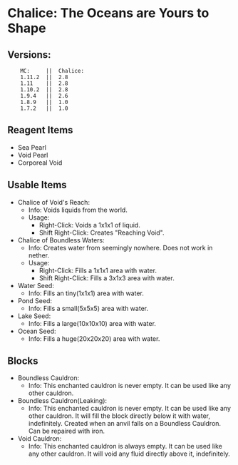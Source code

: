 # Chalice: The Oceans are Yours to Shape
## Versions:
        MC:     ||  Chalice:
        1.11.2  ||  2.8
        1.11    ||  2.8
        1.10.2  ||  2.8
        1.9.4   ||  2.6
        1.8.9   ||  1.0
        1.7.2   ||  1.0
## Reagent Items
* Sea Pearl
* Void Pearl
* Corporeal Void

## Usable Items
* Chalice of Void's Reach:
	* Info:		Voids liquids from the world. 
	* Usage:
		* Right-Click:
			Voids a 1x1x1 of liquid.
	 	* Shift Right-Click:
			Creates "Reaching Void".
* Chalice of Boundless Waters:
	* Info:		Creates water from seemingly nowhere. Does not work in nether.
	* Usage:
		* Right-Click:
			Fills a 1x1x1 area with water.
		* Shift Right-Click:
			Fills a 3x1x3 area with water.
* Water Seed:
	* Info:		Fills an tiny(1x1x1) area with water.
* Pond Seed:
	* Info:		Fills a small(5x5x5) area with water.
* Lake Seed:
	* Info:		Fills a large(10x10x10) area with water.
* Ocean Seed:
	* Info:		Fills a huge(20x20x20) area with water.
		
## Blocks
* Boundless Cauldron:
	* Info:		This enchanted cauldron is never empty. It can be used like any other cauldron.
* Boundless Cauldron(Leaking):
	* Info:		This enchanted cauldron is never empty. It can be used like any other cauldron. It will fill the block directly below it with water, indefinitely. Created when an anvil falls on a Boundless Cauldron. Can be repaired with iron.
* Void Cauldron:
	* Info:
		This enchanted cauldron is always empty. It can be used like any other cauldron. It will void any fluid directly above it, indefinitely.
